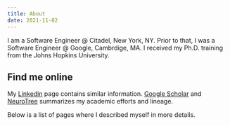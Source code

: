 ```yaml
---
title: About
date: 2021-11-02
---
```


I am a Software Engineer @ Citadel, New York, NY. Prior to that, I was a Software Engineer @ Google, Cambrdige, MA. I received my Ph.D. training from the Johns Hopkins University.

## Find me online

My [Linkedin](https://www.linkedin.com/in/feitong-yang-88088a55/) page contains similar information. [Google Scholar](http://scholar.google.com/citations?user=94Xx9u0AAAAJ) and [NeuroTree](http://neurotree.org/neurotree/tree.php?pid=65050) summarizes my academic efforts and lineage.

Below is a list of pages where I described myself in more details.

